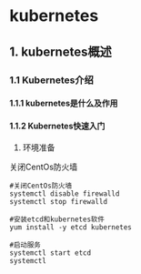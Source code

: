 # kubernetes

## 1. kubernetes概述

### 1.1 Kubernetes介绍

#### 1.1.1 kubernetes是什么及作用

#### 1.1.2 Kubernetes快速入门

1. 环境准备

关闭CentOs防火墙

```shell
#关闭CentOs防火墙
systemctl disable firewalld
systemctl stop firewalld

#安装etcd和kubernetes软件
yum install -y etcd kubernetes

#启动服务
systemctl start etcd
systemctl 
```

